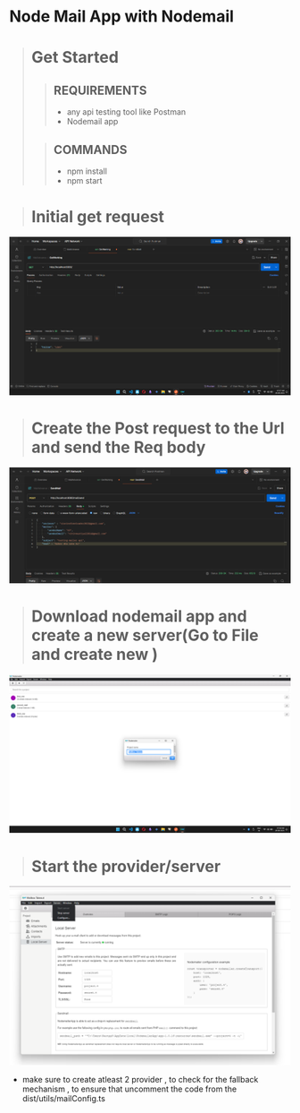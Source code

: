 # Node Mail App with Nodemail
> # Get Started
>> ## REQUIREMENTS
>>   * any api testing tool like Postman
>>   * Nodemail app
>
>> ## COMMANDS  
>> * npm install
>> * npm start

> # Initial get request 
![screenshot](get_req.png)

> # Create the Post request to the Url  and send the Req body 
![creating_req_body](image2.png)

> # Download nodemail app and create a new server(Go to File and create new )
![screenshot](create_nodemail_provider.png)

> # Start the provider/server
![screenshot](start_server.png)

 * make sure to create atleast 2 provider , to check for the fallback mechanism , to ensure that uncomment the code from the dist/utils/mailConfig.ts 

